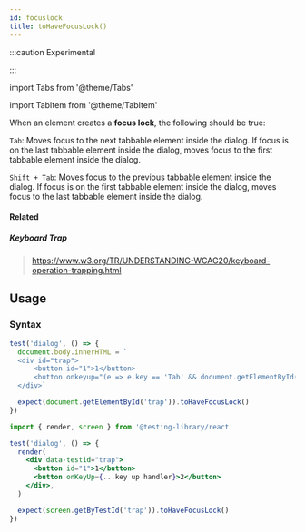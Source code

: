 ```yaml
---
id: focuslock
title: toHaveFocusLock()
---
```


:::caution Experimental

:::

import Tabs from '@theme/Tabs'

import TabItem from '@theme/TabItem'

When an element creates a **focus lock**, the following should be true:

`Tab`: Moves focus to the next tabbable element inside the dialog. If focus is on the last tabbable
element inside the dialog, moves focus to the first tabbable element inside the dialog.

`Shift + Tab`: Moves focus to the previous tabbable element inside the dialog. If focus is on the
first tabbable element inside the dialog, moves focus to the last tabbable element inside the
dialog.

#### Related

##### Keyboard Trap

> https://www.w3.org/TR/UNDERSTANDING-WCAG20/keyboard-operation-trapping.html

## Usage

### Syntax

<Tabs>
<TabItem label="Vanilla JS" value="js">

```js
test('dialog', () => {
  document.body.innerHTML = `
  <div id="trap">
      <button id="1">1</button>
      <button onkeyup="(e => e.key == 'Tab' && document.getElementById('1').focus())(event)">2</button>
  </div>`

  expect(document.getElementById('trap')).toHaveFocusLock()
})
```

</TabItem>
<TabItem default label="React + Testing Library" value="rtl">

```jsx
import { render, screen } from '@testing-library/react'

test('dialog', () => {
  render(
    <div data-testid="trap">
      <button id="1">1</button>
      <button onKeyUp={...key up handler}>2</button>
    </div>,
  )

  expect(screen.getByTestId('trap')).toHaveFocusLock()
})
```

</TabItem>
</Tabs>
